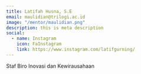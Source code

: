 ```yaml
---
title: Latifah Husna, S.E
email: maulidian@trilogi.ac.id
image: "/mentor/maulidian.png"
description: this is meta description
social:
  - name: Instagram
    icon: FaInstagram
    link: https://www.instagram.com/latifgurning/
---
```


Staf Biro Inovasi dan Kewirausahaan